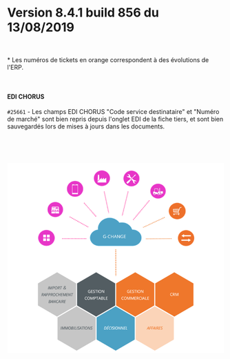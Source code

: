 # Version 8.4.1 build 856 du 13/08/2019

 


\* Les numéros de tickets en orange 
 correspondent à des évolutions de l'ERP.


 


#### EDI CHORUS


`#25661` - Les champs EDI CHORUS "Code service destinataire" 
 et "Numéro de marché" sont bien repris depuis l'onglet EDI de 
 la fiche tiers, et sont bien sauvegardés lors de mises à jours dans les 
 documents.


 


 


![](../assets/images/Version7/Images/Modules_de_l_ERP.png)


 


